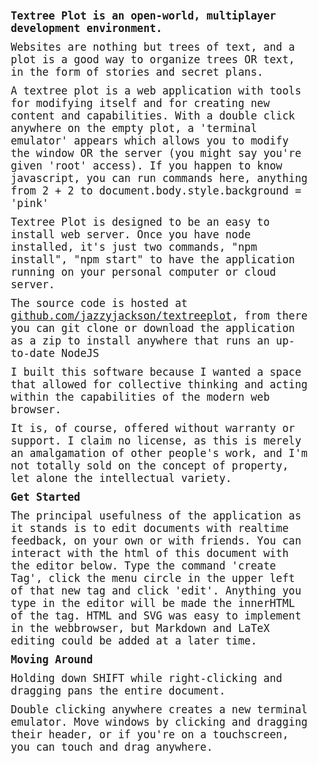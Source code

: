 <h3> Textree Plot is an open-world, multiplayer development environment. </h3>
<p>Websites are nothing but trees of text, and a plot is a good way to organize trees OR text, in the form of stories and secret plans. </p>
<p> A textree plot is a web application with tools for modifying itself and for creating new content and capabilities. With a double click anywhere on the empty plot, a 'terminal emulator' appears which allows you to modify the window OR the server (you might say you're given 'root' access). If you happen to know javascript, you can run commands here, anything from 2 + 2 to document.body.style.background = 'pink' </p>

<p>Textree Plot is designed to be an easy to install web server. Once you have node installed, it's just two commands, "npm install", "npm start" to have the application running on your personal computer or cloud server. 
</p>
<p>The source code is hosted at <a href="https://github.com/jazzyjackson/textreeplot">github.com/jazzyjackson/textreeplot</a>, from there you can git clone or download the application as a zip to install anywhere that runs an up-to-date NodeJS</p>
<p>

</p>
<p> I built this software because I wanted a space that allowed for collective thinking and acting within the capabilities of the modern web browser. </p>
<p> It is, of course, offered without warranty or support. I claim no license, as this is merely an amalgamation of other people's work, and I'm not totally sold on the concept of property, let alone the intellectual variety. </p>

<h3> Get Started </h3>
<p>The principal usefulness of the application as it stands is to edit documents with realtime feedback, on your own or with friends. You can interact with the html of this document with the editor below. Type the command 'create Tag', click the menu circle in the upper left of that new tag and click 'edit'. Anything you type in the editor will be made the innerHTML of the tag. HTML and SVG was easy to implement in the webbrowser, but Markdown and LaTeX editing could be added at a later time. 
</p>
<h4> Moving Around </h4>
<p> Holding down SHIFT while right-clicking and dragging pans the entire document. </p>
<p> Double clicking anywhere creates a new terminal emulator. Move windows by clicking and dragging their header, or if you're on a touchscreen, you can touch and drag anywhere.
<style>
	p, h3, h4 {
    	margin: 10px;
        font-family: monospace;
        font-size: 1.2em;
     }
</style></p>